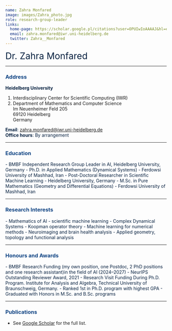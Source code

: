 ```yaml
---
name: Zahra Monfared
image: images/Zahra_photo.jpg
role: research-group-leader
links:
  home-page: https://scholar.google.pl/citations?user=OPUIwIoAAAAJ&hl=en
  email: zahra.monfared@iwr.uni-heidelberg.de 
  twitter: Zahra__Monfared
---
```


<span style="font-size: 2em; color: #072140;">Dr. Zahra Monfared</span>

---

### <span style="color: #114584;">Address</span>

<span style="color: #072140;">**Heidelberg University**  
1. Interdisciplinary Center for Scientific Computing (IWR)  
2. Department of Mathematics and Computer Science  
Im Neuenheimer Feld 205  
69120 Heidelberg  
Germany</span>

<span style="color: #072140;"><strong>Email</strong>: <a href="mailto:zahra.monfared@iwr.uni-heidelberg.de" style="color: #114584;">zahra.monfared@iwr.uni-heidelberg.de</a></span>  
<span style="color: #072140;"><strong>Office hours</strong>: By arrangement</span>

---

### <span style="color: #114584;">Education</span>

<div style="color: #072140; text-align: left;">
- BMBF Independent Research Group Leader in AI, Heidelberg University, Germany  
- Ph.D. in Applied Mathematics (Dynamical Systems) - Ferdowsi University of Mashhad, Iran  
- Post-Doctoral Researcher in Scientific Machine Learning - Heidelberg University, Germany  
- M.Sc. in Pure Mathematics (Geometry and Differential Equations) - Ferdowsi University of Mashhad, Iran  
</div>

---

### <span style="color: #114584;">Research Interests</span>

<span style="color: #072140;">
- Mathematics of AI 
- scientific machine learning
- Complex Dynamical Systems   
- Koopman operator theory
- Machine learning for numerical methods  
- Neuroimaging and brain health analysis  
- Applied geometry, topology and functional analysis  
</span>

---

### <span style="color: #114584;">Honours and Awards</span>

<span style="color: #072140;">
- BMBF Research Funding (my own position,
one Postdoc, 2 PhD positions and one research assistant)in the field of AI (2024–2027)  
- NeurIPS Outstanding Reviewer Award, 2021
- Research Visit Funding During Ph.D. Program. Institute for Analysis and Algebra, Technical
University of Braunschweig, Germany.
- Ranked 1st in Ph.D. program with highest GPA  
- Graduated with Honors in M.Sc. and B.Sc. programs  
</span>

---

### <span style="color: #114584;">Publications</span>


- See [Google Scholar](https://scholar.google.pl/citations?user=OPUIwIoAAAAJ&hl=en) for the full list.

